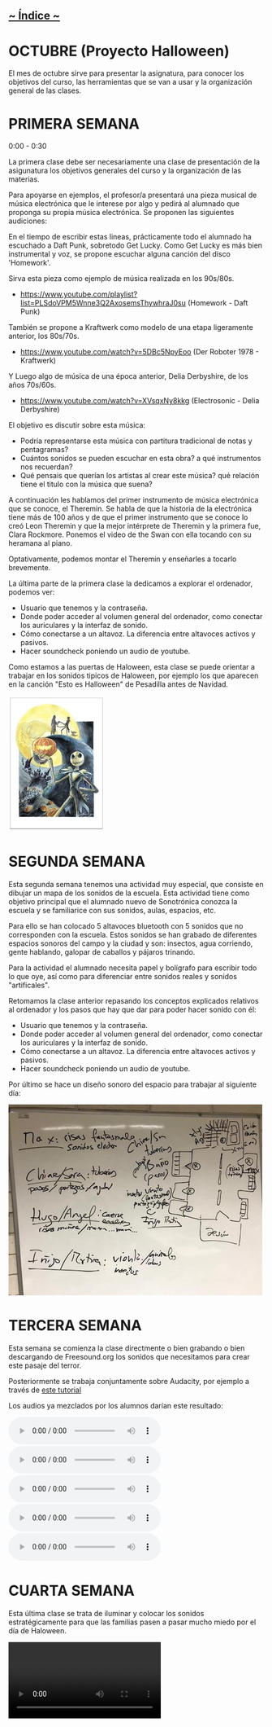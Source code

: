 ## [~ Índice ~](Indice.md)

# OCTUBRE (Proyecto Halloween)

El mes de octubre sirve para presentar la asignatura, para conocer los objetivos
del curso, las herramientas que se van a usar y la organización general de las
clases.


# PRIMERA SEMANA

0:00 - 0:30

La primera clase debe ser necesariamente una clase de presentación de la
asigunatura los objetivos generales del curso y la organización de las materias.

Para apoyarse en ejemplos, el profesor/a presentará una pieza musical de música electrónica que le interese por algo
y pedirá al alumnado que proponga su propia música electrónica. Se proponen las siguientes audiciones:

En el tiempo de escribir estas lineas, prácticamente todo el alumnado ha escuchado a Daft Punk, sobretodo Get Lucky.
Como Get Lucky es más bien instrumental y voz, se propone escuchar alguna canción del disco 'Homework'.

Sirva esta pieza como ejemplo de música realizada en los 90s/80s.
- https://www.youtube.com/playlist?list=PLSdoVPM5Wnne3Q2AxosemsThywhraJ0su
    (Homework - Daft Punk)

También se propone a Kraftwerk como modelo de una etapa ligeramente anterior, los 80s/70s.
- https://www.youtube.com/watch?v=5DBc5NpyEoo
    (Der Roboter 1978 - Kraftwerk)

Y Luego algo de música de una época anterior, Delia Derbyshire, de los años 70s/60s.
- https://www.youtube.com/watch?v=XVsqxNy8kkg
    (Electrosonic - Delia Derbyshire)

El objetivo es discutir sobre esta música:
- Podría representarse esta música con partitura tradicional de notas y pentagramas?
- Cuántos sonidos se pueden escuchar en esta obra? a qué instrumentos nos recuerdan?
- Qué pensais que querían los artistas al crear este música? qué relación tiene el titulo
con la música que suena?

A continuación les hablamos del primer instrumento de música electrónica que se conoce, el Theremin. Se habla de que
la historia de la electrónica tiene más de 100 años y de que el primer instrumento que se conoce lo creó Leon Theremin
y que la mejor intérprete de Theremin y la primera fue, Clara Rockmore. Ponemos el video de the Swan con ella tocando
con su heramana al piano.

Optativamente, podemos montar el Theremin y enseñarles a tocarlo brevemente.

La última parte de la primera clase la dedicamos a explorar el ordenador, podemos ver:
- Usuario que tenemos y la contraseña.
- Donde poder acceder al volumen general del ordenador, como conectar los auriculares y la interfaz de sonido.
- Cómo conectarse a un altavoz. La diferencia entre altavoces activos y pasivos.
- Hacer soundcheck poniendo un audio de youtube.

Como estamos a las puertas de Haloween, esta clase se puede orientar a trabajar en los sonidos tipicos de Haloween, por ejemplo los que aparecen en la canción "Esto es Halloween" de Pesadilla antes de Navidad.

![PesadillaAntesDeNavidad](imagenes/octubre/pesadilla.jpeg)

# SEGUNDA SEMANA

Esta segunda semana tenemos una actividad muy especial, que consiste en dibujar un mapa de los sonidos de la escuela. 
Esta actividad tiene como objetivo principal que el alumnado nuevo de Sonotrónica conozca la escuela y se familiarice con sus sonidos, aulas, espacios, etc.

Para ello se han colocado 5 altavoces bluetooth con 5 sonidos que no corresponden con la escuela. Estos sonidos se han grabado de diferentes espacios sonoros del campo y la ciudad y son: insectos, agua corriendo, gente hablando, galopar de caballos y pájaros trinando.

Para la actividad el alumnado necesita papel y bolígrafo para escribir todo lo que oye, así como para diferenciar entre sonidos reales y sonidos "artificales". 

Retomamos la clase anterior repasando los conceptos explicados relativos al ordenador y los pasos que hay que dar para
poder hacer sonido con él:

- Usuario que tenemos y la contraseña.
- Donde poder acceder al volumen general del ordenador, como conectar los auriculares y la interfaz de sonido.
- Cómo conectarse a un altavoz. La diferencia entre altavoces activos y pasivos.
- Hacer soundcheck poniendo un audio de youtube.

Por último se hace un diseño sonoro del espacio para trabajar al siguiente día: 

![PlanHaloween](imagenes/octubre/plan-haloween.jpeg)

# TERCERA SEMANA

Esta semana se comienza la clase directmente o bien grabando o bien descargando de Freesound.org los sonidos que necesitamos para crear este pasaje del terror. 

Posteriormente se trabaja conjuntamente sobre Audacity, por ejemplo a través de [este tutorial](https://www.youtube.com/watch?v=ge6s3ZSO26U)

Los audios ya mezclados por los alumnos darían este resultado: 

<audio controls="controls">
  <source type="audio/wav" src="audios/octubre/chiara-sara-proyecto.wav"></source>
  [audio1](audios/octubre/chiara-sara-proyecto.wav)
</audio>

<audio controls="controls">
  <source type="audio/wav" src="audios/octubre/hugo-angel-proyecto.wav"></source>
  <p>Your browser does not support the audio element.</p>
</audio>

<audio controls="controls">
  <source type="audio/wav" src="audios/octubre/inigo-martina-proyecto.wav"></source>
  <p>Your browser does not support the audio element.</p>
</audio>

<audio controls="controls">
  <source type="audio/wav" src="audios/octubre/max-proyecto.wav"></source>
  <p>Your browser does not support the audio element.</p>
</audio>

<audio controls="controls">
  <source type="audio/wav" src="audios/octubre/pedro-proyecto.wav"></source>
  <p>Your browser does not support the audio element.</p>
</audio>

# CUARTA SEMANA

Esta última clase se trata de iluminar y colocar los sonidos estratégicamente para que las familias pasen a pasar mucho miedo por el día de Haloween.

<video controls="controls">
  <source type="video/mp4" src="audios/octubre/instalacion.mp4"></source>
  <p>Your browser does not support the video element.</p>
</video>
